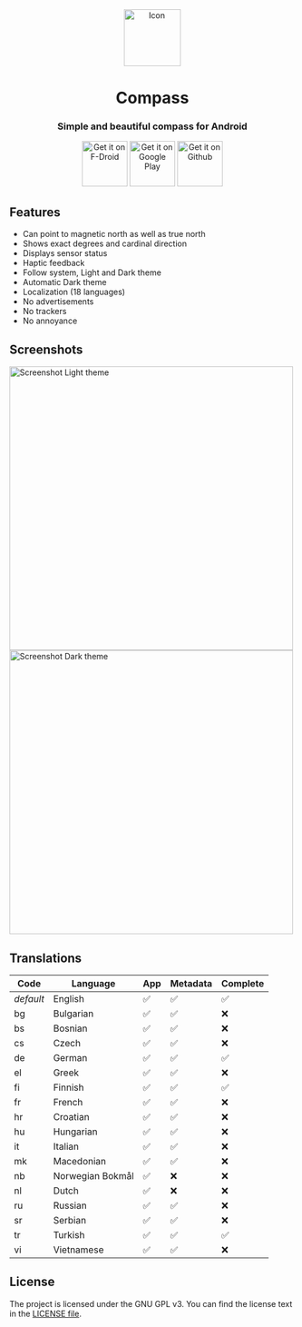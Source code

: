 <div align="center">

<img src="fastlane/metadata/android/en-US/images/icon.png" alt="Icon" height="100"/>

# Compass

### Simple and beautiful compass for Android

[<img src="https://fdroid.gitlab.io/artwork/badge/get-it-on.png"
alt="Get it on F-Droid"
height="80">](https://f-droid.org/packages/com.bobek.compass/)
[<img src="https://play.google.com/intl/en_us/badges/images/generic/en-play-badge.png"
alt="Get it on Google Play"
height="80">](https://play.google.com/store/apps/details?id=com.bobek.compass)
[<img src="https://i.ibb.co/q0mdc4Z/get-it-on-github.png"
alt="Get it on Github"
height="80">](https://github.com/Kr0oked/Compass/releases/latest)

</div>

## Features

* Can point to magnetic north as well as true north
* Shows exact degrees and cardinal direction
* Displays sensor status
* Haptic feedback
* Follow system, Light and Dark theme
* Automatic Dark theme
* Localization (18 languages)
* No advertisements
* No trackers
* No annoyance

## Screenshots

<div>
<img src="fastlane/metadata/android/en-US/images/phoneScreenshots/1.png" alt="Screenshot Light theme" height="500"/>
<img src="fastlane/metadata/android/en-US/images/phoneScreenshots/2.png" alt="Screenshot Dark theme" height="500"/>
</div>

## Translations

| Code      | Language         | App                | Metadata           | Complete           |
|-----------|------------------|--------------------|--------------------|--------------------|
| *default* | English          | :white_check_mark: | :white_check_mark: | :white_check_mark: |
| bg        | Bulgarian        | :white_check_mark: | :white_check_mark: | :x:                |
| bs        | Bosnian          | :white_check_mark: | :white_check_mark: | :x:                |
| cs        | Czech            | :white_check_mark: | :white_check_mark: | :x:                |
| de        | German           | :white_check_mark: | :white_check_mark: | :white_check_mark: |
| el        | Greek            | :white_check_mark: | :white_check_mark: | :x:                |
| fi        | Finnish          | :white_check_mark: | :white_check_mark: | :white_check_mark: |
| fr        | French           | :white_check_mark: | :white_check_mark: | :x:                |
| hr        | Croatian         | :white_check_mark: | :white_check_mark: | :x:                |
| hu        | Hungarian        | :white_check_mark: | :white_check_mark: | :x:                |
| it        | Italian          | :white_check_mark: | :white_check_mark: | :x:                |
| mk        | Macedonian       | :white_check_mark: | :white_check_mark: | :x:                |
| nb        | Norwegian Bokmål | :white_check_mark: | :x:                | :x:                |
| nl        | Dutch            | :white_check_mark: | :x:                | :x:                |
| ru        | Russian          | :white_check_mark: | :white_check_mark: | :x:                |
| sr        | Serbian          | :white_check_mark: | :white_check_mark: | :x:                |
| tr        | Turkish          | :white_check_mark: | :white_check_mark: | :white_check_mark: |
| vi        | Vietnamese       | :white_check_mark: | :white_check_mark: | :x:                |

## License

The project is licensed under the GNU GPL v3.
You can find the license text in the [LICENSE file](LICENSE).

